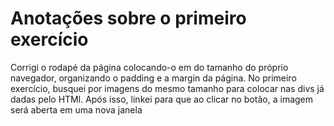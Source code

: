 # Anotações sobre o primeiro exercício

Corrigi o rodapé da página colocando-o em do tamanho do próprio navegador, organizando o padding e a margin da página.
No primeiro exercício, busquei por imagens do mesmo tamanho para colocar nas divs já dadas pelo HTMl.
Após isso, linkei para que ao clicar no botão, a imagem será aberta em uma nova janela
